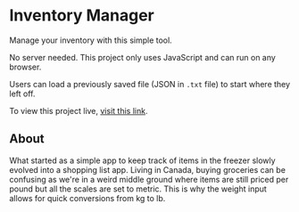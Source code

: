 # Inventory Manager
Manage your inventory with this simple tool.

No server needed. This project only uses JavaScript and can run on any browser.

Users can load a previously saved file (JSON in `.txt` file) to start where they left off.

To view this project live, [visit this link](https://freakium.github.io/invman/).

## About

What started as a simple app to keep track of items in the freezer slowly evolved into a shopping list app. Living in Canada, buying groceries can be confusing as we're in a weird middle ground where items are still priced per pound but all the scales are set to metric. This is why the weight input allows for quick conversions from kg to lb.